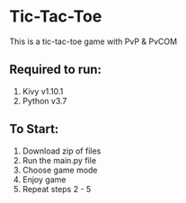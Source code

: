 # Tic-Tac-Toe
This is a tic-tac-toe game with PvP & PvCOM 

## Required to run:
1. Kivy v1.10.1
2. Python v3.7

## To Start:
1. Download zip of files
2. Run the main.py file
3. Choose game mode
4. Enjoy game
5. Repeat steps 2 - 5

